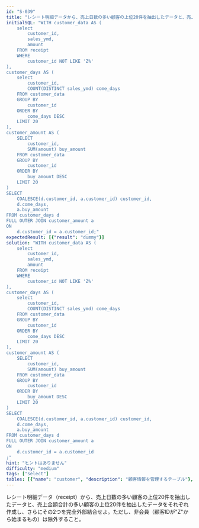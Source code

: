 ```yaml
---
id: "S-039"
title: "レシート明細データから、売上日数の多い顧客の上位20件を抽出したデータと、売上金額合計の多い顧..."
initialSQL: "WITH customer_data AS (
    select
        customer_id,
        sales_ymd,
        amount
    FROM receipt
    WHERE
        customer_id NOT LIKE 'Z%'
),
customer_days AS (
    select
        customer_id,
        COUNT(DISTINCT sales_ymd) come_days
    FROM customer_data
    GROUP BY
        customer_id
    ORDER BY
        come_days DESC
    LIMIT 20
),
customer_amount AS (
    SELECT
        customer_id,
        SUM(amount) buy_amount
    FROM customer_data
    GROUP BY
        customer_id
    ORDER BY
        buy_amount DESC
    LIMIT 20
)
SELECT
    COALESCE(d.customer_id, a.customer_id) customer_id,
    d.come_days,
    a.buy_amount
FROM customer_days d
FULL OUTER JOIN customer_amount a
ON
    d.customer_id = a.customer_id;"
expectedResult: [{"result": "dummy"}]
solution: "WITH customer_data AS (
    select
        customer_id,
        sales_ymd,
        amount
    FROM receipt
    WHERE
        customer_id NOT LIKE 'Z%'
),
customer_days AS (
    select
        customer_id,
        COUNT(DISTINCT sales_ymd) come_days
    FROM customer_data
    GROUP BY
        customer_id
    ORDER BY
        come_days DESC
    LIMIT 20
),
customer_amount AS (
    SELECT
        customer_id,
        SUM(amount) buy_amount
    FROM customer_data
    GROUP BY
        customer_id
    ORDER BY
        buy_amount DESC
    LIMIT 20
)
SELECT
    COALESCE(d.customer_id, a.customer_id) customer_id,
    d.come_days,
    a.buy_amount
FROM customer_days d
FULL OUTER JOIN customer_amount a
ON
    d.customer_id = a.customer_id
;"
hint: "ヒントはありません"
difficulty: "medium"
tags: ["select"]
tables: [{"name": "customer", "description": "顧客情報を管理するテーブル"}, {"name": "receipt", "description": "レシート明細データを管理するテーブル"}, {"name": "store", "description": "店舗情報を管理するテーブル"}, {"name": "product", "description": "商品情報を管理するテーブル"}, {"name": "category", "description": "カテゴリ情報を管理するテーブル"}]
---
```


レシート明細データ（receipt）から、売上日数の多い顧客の上位20件を抽出したデータと、売上金額合計の多い顧客の上位20件を抽出したデータをそれぞれ作成し、さらにその2つを完全外部結合せよ。ただし、非会員（顧客IDが"Z"から始まるもの）は除外すること。
